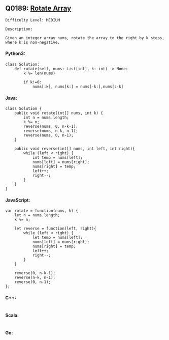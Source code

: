 ## Q0189: [Rotate Array](https://leetcode.com/problems/rotate-array/)

```
Difficulty Level: MEDIUM
```

```
Description:

Given an integer array nums, rotate the array to the right by k steps, where k is non-negative.
```

#### Python3:

```
class Solution:
    def rotate(self, nums: List[int], k: int) -> None:
        k %= len(nums)

        if k!=0:
            nums[:k], nums[k:] = nums[-k:],nums[:-k]
```

#### Java:

```
class Solution {
    public void rotate(int[] nums, int k) {
        int n = nums.length;
        k %= n;
        reverse(nums, 0, n-k-1);
        reverse(nums, n-k, n-1);
        reverse(nums, 0, n-1); 
    }
    
    public void reverse(int[] nums, int left, int right){
        while (left < right) {
            int temp = nums[left];
            nums[left] = nums[right];
            nums[right] = temp;
            left++;
            right--;
        }
    }
}
```

#### JavaScript:

```
var rotate = function(nums, k) {
    let n = nums.length;
    k %= n;

    let reverse = function(left, right){
        while (left < right) {
            let temp = nums[left];
            nums[left] = nums[right];
            nums[right] = temp;
            left++;
            right--;
        }
    }
    
    reverse(0, n-k-1);
    reverse(n-k, n-1);
    reverse(0, n-1);
};
```

#### C++:

```

```

#### Scala:

```

```

#### Go:

```

```